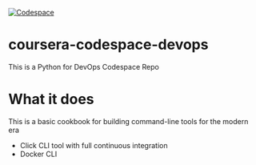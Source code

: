 [![Codespace](https://github.com/jecantorm/coursera-codespace-devops/actions/workflows/main.yml/badge.svg)](https://github.com/jecantorm/coursera-codespace-devops/actions/workflows/main.yml)

# coursera-codespace-devops
This is a Python for DevOps Codespace Repo

# What it does

This is a basic cookbook for building command-line tools for the modern era

* Click CLI tool with full continuous integration
* Docker CLI